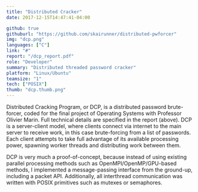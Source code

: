 ```yaml
---
title: "Distributed Cracker"
date: 2017-12-15T14:47:41-04:00

github: true
githuburl: "https://github.com/skairunner/distributed-pwforcer"
img: "dcp.png"
languages: ["C"]
link: "#"
report: "/dcp_report.pdf"
role: "Developer"
summary: "Distributed threaded password cracker"
platform: "Linux/Ubuntu"
teamsize: "1"
tech: ["POSIX"]
thumb: "dcp.thumb.png"
---
```


Distributed Cracking Program, or DCP, is a distributed password brute-forcer, coded for the final project of Operating Systems with Professor Olivier Marin. Full technical details are specified in the report (above). DCP is a server-client model, where clients connect via internet to the main server to receive work, in this case brute-forcing from a list of passwords. Each client attempts to take full advantage of its available processing power, spawning worker threads and distributing work between them.

DCP is very much a proof-of-concept, because instead of using existing parallel processing methods such as OpenMPI/OpenMP/GPU-based methods, I implemented a message-passing interface from the ground-up, including a packet API. Additionally, all interthread communication was written with POSIX primitives such as mutexes or semaphores. 